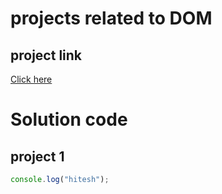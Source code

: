 # projects related to DOM

## project link

[Click here](https://stackblitz.com/edit/dom-project-chaiaurcode?file=index.html)

# Solution code

## project 1

```javascript
console.log("hitesh");
```
